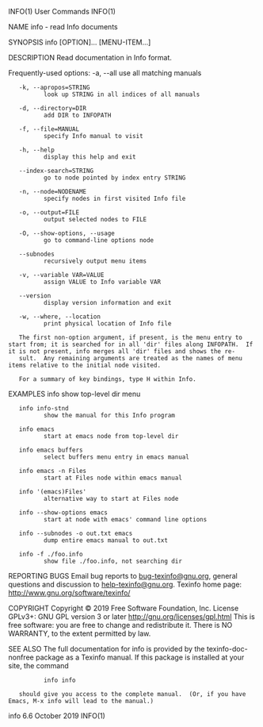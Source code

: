 INFO(1)                                                                                         User Commands                                                                                         INFO(1)

NAME
       info - read Info documents

SYNOPSIS
       info [OPTION]... [MENU-ITEM...]

DESCRIPTION
       Read documentation in Info format.

   Frequently-used options:
       -a, --all
              use all matching manuals

       -k, --apropos=STRING
              look up STRING in all indices of all manuals

       -d, --directory=DIR
              add DIR to INFOPATH

       -f, --file=MANUAL
              specify Info manual to visit

       -h, --help
              display this help and exit

       --index-search=STRING
              go to node pointed by index entry STRING

       -n, --node=NODENAME
              specify nodes in first visited Info file

       -o, --output=FILE
              output selected nodes to FILE

       -O, --show-options, --usage
              go to command-line options node

       --subnodes
              recursively output menu items

       -v, --variable VAR=VALUE
              assign VALUE to Info variable VAR

       --version
              display version information and exit

       -w, --where, --location
              print physical location of Info file

       The first non-option argument, if present, is the menu entry to start from; it is searched for in all 'dir' files along INFOPATH.  If it is not present, info merges all 'dir' files and shows the re‐
       sult.  Any remaining arguments are treated as the names of menu items relative to the initial node visited.

       For a summary of key bindings, type H within Info.

EXAMPLES
       info   show top-level dir menu

       info info-stnd
              show the manual for this Info program

       info emacs
              start at emacs node from top-level dir

       info emacs buffers
              select buffers menu entry in emacs manual

       info emacs -n Files
              start at Files node within emacs manual

       info '(emacs)Files'
              alternative way to start at Files node

       info --show-options emacs
              start at node with emacs' command line options

       info --subnodes -o out.txt emacs
              dump entire emacs manual to out.txt

       info -f ./foo.info
              show file ./foo.info, not searching dir

REPORTING BUGS
       Email bug reports to bug-texinfo@gnu.org, general questions and discussion to help-texinfo@gnu.org.
       Texinfo home page: http://www.gnu.org/software/texinfo/

COPYRIGHT
       Copyright © 2019 Free Software Foundation, Inc.  License GPLv3+: GNU GPL version 3 or later <http://gnu.org/licenses/gpl.html>
       This is free software: you are free to change and redistribute it.  There is NO WARRANTY, to the extent permitted by law.

SEE ALSO
       The full documentation for info is provided by the texinfo-doc-nonfree package as a Texinfo manual.  If this package is installed at your site, the command

              info info

       should give you access to the complete manual.  (Or, if you have Emacs, M-x info will lead to the manual.)

info 6.6                                                                                         October 2019                                                                                         INFO(1)
